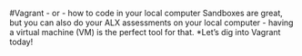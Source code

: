 #Vagrant - or - how to code in your local computer
  Sandboxes are great, but you can also do your ALX assessments on your local computer - having a virtual machine (VM) is the perfect tool for that.
*Let’s dig into Vagrant today!
